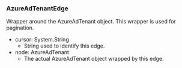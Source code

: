 ### AzureAdTenantEdge
Wrapper around the AzureAdTenant object. This wrapper is used for pagination.

- cursor: System.String
  - String used to identify this edge.
- node: AzureAdTenant
  - The actual AzureAdTenant object wrapped by this edge.
